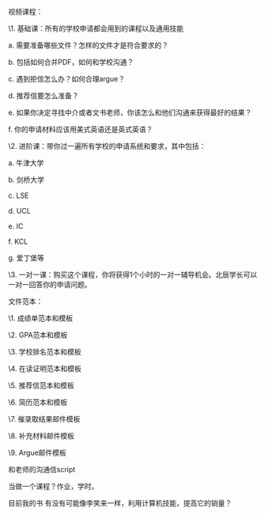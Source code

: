 视频课程：

\1.   基础课：所有的学校申请都会用到的课程以及通用技能

a.   需要准备哪些文件？怎样的文件才是符合要求的？

b.   包括如何合并PDF，如何和学校沟通？

c.   遇到拒信怎么办？如何合理argue？

d.   推荐信要怎么准备？

e.   如果你决定寻找中介或者文书老师，你该怎么和他们沟通来获得最好的结果？

f.   你的申请材料应该用美式英语还是英式英语？

\2.   进阶课：带你过一遍所有学校的申请系统和要求，其中包括：

a.   牛津大学

b.   剑桥大学

c.   LSE

d.   UCL

e.   IC

f.   KCL

g.   爱丁堡等

\3.   一对一课：购买这个课程，你将获得1个小时的一对一辅导机会。北辰学长可以一对一回答你的申请问题。

 

文件范本：

\1.   成绩单范本和模板



\2.   GPA范本和模板

\3.   学校排名范本和模板

\4.   在读证明范本和模板

\5.   推荐信范本和模板

\6.   简历范本和模板

\7.   催录取结果邮件模板

\8.   补充材料邮件模板

\9.   Argue邮件模板



和老师的沟通信script 



当做一个课程？作业，学时。





目前我的书 有没有可能像李笑来一样，利用计算机技能，提高它的销量？